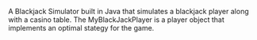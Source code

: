 A Blackjack Simulator built in Java that simulates a blackjack player along with a casino table. The MyBlackJackPlayer is a player object that implements an optimal stategy for the game.
